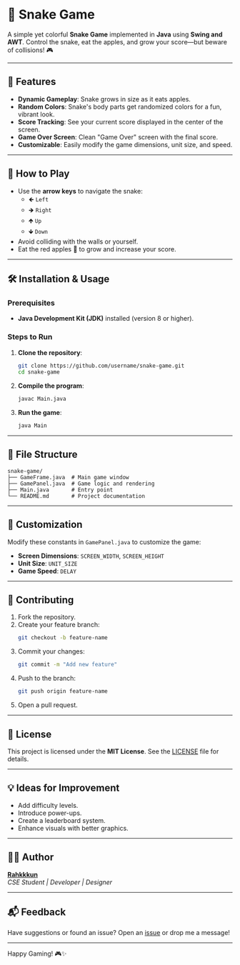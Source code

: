 # 🐍 Snake Game

A simple yet colorful **Snake Game** implemented in **Java** using **Swing and AWT**. Control the snake, eat the apples, and grow your score—but beware of collisions! 🎮

---
## 🚀 Features

- **Dynamic Gameplay**: Snake grows in size as it eats apples.  
- **Random Colors**: Snake's body parts get randomized colors for a fun, vibrant look.  
- **Score Tracking**: See your current score displayed in the center of the screen.  
- **Game Over Screen**: Clean "Game Over" screen with the final score.  
- **Customizable**: Easily modify the game dimensions, unit size, and speed.

---

## 🎯 How to Play

- Use the **arrow keys** to navigate the snake:
  - 🡸 `Left`  
  - 🡺 `Right`  
  - 🡹 `Up`  
  - 🡻 `Down`  
- Avoid colliding with the walls or yourself.
- Eat the red apples 🍎 to grow and increase your score.

---

## 🛠️ Installation & Usage

### Prerequisites
- **Java Development Kit (JDK)** installed (version 8 or higher).

### Steps to Run
1. **Clone the repository**:  
   ```bash
   git clone https://github.com/username/snake-game.git
   cd snake-game
   ```
2. **Compile the program**:  
   ```bash
   javac Main.java
   ```
3. **Run the game**:  
   ```bash
   java Main
   ```

---


## 🧩 File Structure

```plaintext
snake-game/
├── GameFrame.java  # Main game window
├── GamePanel.java  # Game logic and rendering
├── Main.java       # Entry point
└── README.md       # Project documentation
```

---

## 🌟 Customization

Modify these constants in `GamePanel.java` to customize the game:
- **Screen Dimensions**: `SCREEN_WIDTH`, `SCREEN_HEIGHT`
- **Unit Size**: `UNIT_SIZE`  
- **Game Speed**: `DELAY`

---

## 🤝 Contributing

1. Fork the repository.  
2. Create your feature branch:  
   ```bash
   git checkout -b feature-name
   ```
3. Commit your changes:  
   ```bash
   git commit -m "Add new feature"
   ```
4. Push to the branch:  
   ```bash
   git push origin feature-name
   ```
5. Open a pull request.

---

## 📜 License

This project is licensed under the **MIT License**. See the [LICENSE](LICENSE) file for details.

---

## 💡 Ideas for Improvement
- Add difficulty levels.  
- Introduce power-ups.  
- Create a leaderboard system.  
- Enhance visuals with better graphics.  

---

## 👨‍💻 Author

**[Rahkkkun](https://github.com/Rahkkkun)**  
*CSE Student | Developer | Designer*  

---

## 📬 Feedback

Have suggestions or found an issue? Open an [issue](https://github.com/username/snake-game/issues) or drop me a message!

---

Happy Gaming! 🎮✨

